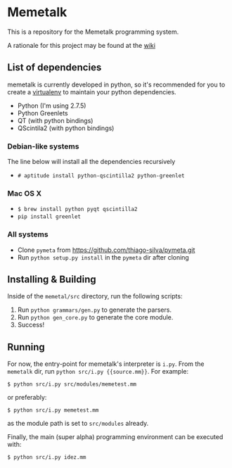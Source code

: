 # Memetalk

This is a repository for the Memetalk programming system.

A rationale for this project may be found at the [wiki][1]

[1]: https://github.com/thiago-silva/memetalk/wiki

## List of dependencies
memetalk is currently developed in python, so it's recommended for you to create a
[virtualenv](http://docs.python-guide.org/en/latest/dev/virtualenvs.html#virtualenvwrapper)
to maintain your python dependencies.

 * Python (I'm using 2.7.5)
 * Python Greenlets
 * QT (with python bindings)
 * QScintila2 (with python bindings)

### Debian-like systems
The line below will install all the dependencies recursively

* `# aptitude install python-qscintilla2 python-greenlet`

### Mac OS X
* `$ brew install python pyqt qscintilla2`
* `pip install greenlet`

### All systems
 * Clone `pymeta` from https://github.com/thiago-silva/pymeta.git
 * Run `python setup.py install` in the `pymeta` dir after cloning

## Installing & Building
Inside of the `memetal/src` directory, run the following scripts:

1. Run `python grammars/gen.py` to generate the parsers.
2. Run `python gen_core.py` to generate the core module.
3. Success!

## Running
For now, the entry-point for memetalk's interpreter is `i.py`. From the `memetalk` dir, run `python src/i.py {{source.mm}}`. For example:

```
$ python src/i.py src/modules/memetest.mm
```

or preferably:

```
$ python src/i.py memetest.mm
```

as the module path is set to `src/modules` already.

Finally, the main (super alpha) programming environment can be executed with:

```
$ python src/i.py idez.mm
```
